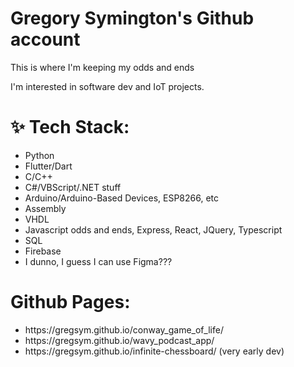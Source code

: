 <h1>
  Gregory Symington's Github account
</h1>

<p>
  This is where I'm keeping my odds and ends
</p>

<p>
  I'm interested in software dev and IoT projects.
</p>

<h1>✨ Tech Stack:</h1>

<ul>
<li>Python</li>
<li>Flutter/Dart</li>
<li>C/C++</li>
<li>C#/VBScript/.NET stuff</li>
<li>Arduino/Arduino-Based Devices, ESP8266, etc</li>
<li>Assembly</li>
<li>VHDL</li>
<li>Javascript odds and ends, Express, React, JQuery, Typescript</li>
<li>SQL</li>
<li>Firebase</li>
<li>I dunno, I guess I can use Figma???</li>
</ul>

<h1>
Github Pages:
</h1>

<ul>
<li>https://gregsym.github.io/conway_game_of_life/</li>
<li>https://gregsym.github.io/wavy_podcast_app/</li>
<li>https://gregsym.github.io/infinite-chessboard/ (very early dev)</li> 
</ul>

